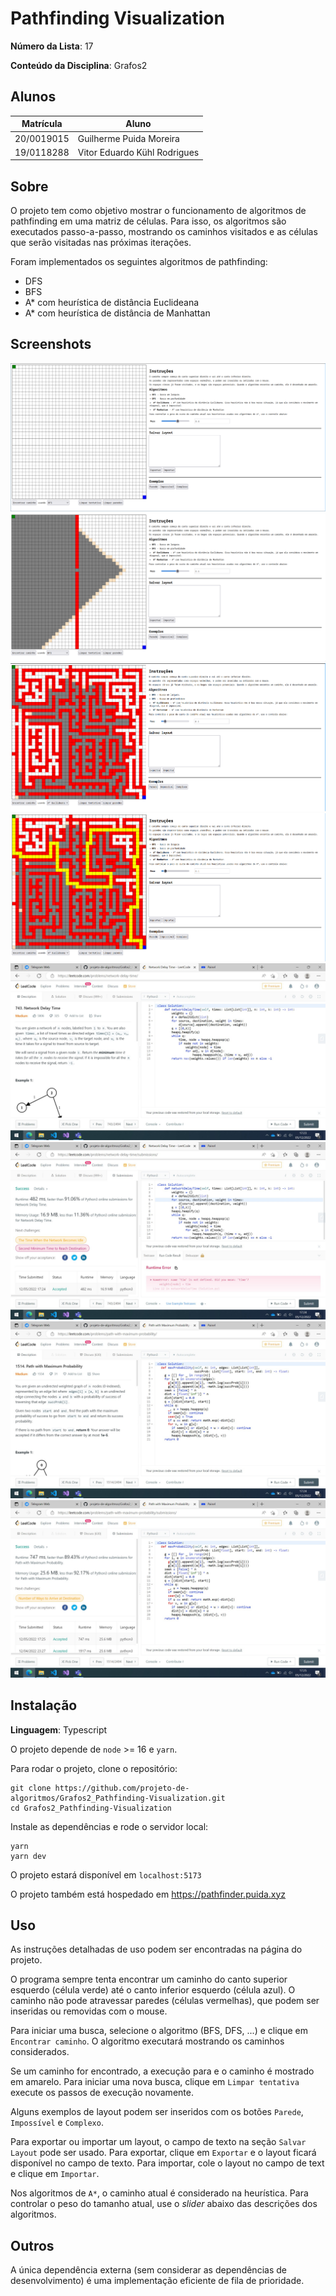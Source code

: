 # Pathfinding Visualization

**Número da Lista**: 17

**Conteúdo da Disciplina**: Grafos2 

## Alunos

|Matrícula | Aluno |
| -- | -- |
| 20/0019015 | Guilherme Puida Moreira |
| 19/0118288 | Vitor Eduardo Kühl Rodrigues |

## Sobre 

O projeto tem como objetivo mostrar o funcionamento de algoritmos de pathfinding em uma matriz de células.
Para isso, os algoritmos são executados passo-a-passo, mostrando os caminhos visitados e as células
que serão visitadas nas próximas iterações.

Foram implementados os seguintes algoritmos de pathfinding:

- DFS
- BFS
- A* com heurística de distância Euclideana
- A* com heurística de distância de Manhattan

## Screenshots

![Alt Text](/media/image1.png)
![Alt Text](/media/image2.png)
![Alt Text](/media/image3.png)
![Alt Text](/media/image4.png)
![Alt Text](/media/leet1.jpg)
![Alt Text](/media/leet2.jpg)
![Alt Text](/media/leet3.jpg)
![Alt Text](/media/leet4.jpg)

## Instalação 

**Linguagem**: Typescript

O projeto depende de `node` >= 16 e `yarn`.

Para rodar o projeto, clone o repositório:

```
git clone https://github.com/projeto-de-algoritmos/Grafos2_Pathfinding-Visualization.git
cd Grafos2_Pathfinding-Visualization
```

Instale as dependências e rode o servidor local:

```
yarn
yarn dev
```

O projeto estará disponível em `localhost:5173`

O projeto também está hospedado em https://pathfinder.puida.xyz

## Uso 

As instruções detalhadas de uso podem ser encontradas na página do projeto.

O programa sempre tenta encontrar um caminho do canto superior esquerdo (célula verde) até o canto inferior esquerdo (célula azul).
O caminho não pode atravessar paredes (células vermelhas), que podem ser inseridas ou removidas com o mouse.

Para iniciar uma busca, selecione o algoritmo (BFS, DFS, ...) e clique em `Encontrar caminho`.
O algoritmo executará mostrando os caminhos considerados.

Se um caminho for encontrado, a execução para e o caminho é mostrado em amarelo.
Para iniciar uma nova busca, clique em `Limpar tentativa` execute os passos de execução novamente.

Alguns exemplos de layout podem ser inseridos com os botões `Parede`, `Impossível` e `Complexo`.

Para exportar ou importar um layout, o campo de texto na seção `Salvar Layout` pode ser usado.
Para exportar, clique em `Exportar` e o layout ficará disponível no campo de texto.
Para importar, cole o layout no campo de text e clique em `Importar`.

Nos algoritmos de `A*`, o caminho atual é considerado na heurística.
Para controlar o peso do tamanho atual, use o _slider_ abaixo das descrições dos algoritmos.

## Outros 

A única dependência externa (sem considerar as dependências de desenvolvimento) é uma implementação eficiente de fila de prioridade.
